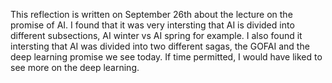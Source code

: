 This reflection is written on September 26th about the lecture on the promise of AI. I found that it was very intersting that AI is divided into different subsections, AI winter vs AI spring for example. I also found it intersting that AI was divided into two different sagas, the GOFAI and the deep learning promise we see today. If time permitted, I would have liked to see more on the deep learning.